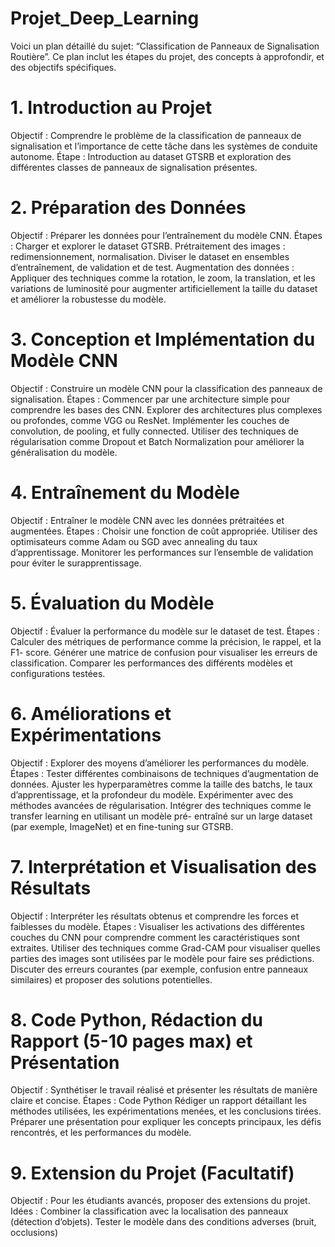 # Projet_Deep_Learning

Voici un plan détaillé du sujet: “Classification de Panneaux de Signalisation Routière”. Ce plan inclut les étapes du projet, des concepts à approfondir, et des objectifs spécifiques.

# 1. Introduction au Projet
Objectif : Comprendre le problème de la classification de panneaux de signalisation et l’importance de cette tâche dans les systèmes de conduite autonome.
Étape : Introduction au dataset GTSRB et exploration des différentes classes de panneaux de signalisation présentes.
# 2. Préparation des Données
Objectif : Préparer les données pour l’entraînement du modèle CNN. Étapes :
Charger et explorer le dataset GTSRB.
Prétraitement des images : redimensionnement, normalisation.
Diviser le dataset en ensembles d’entraînement, de validation et de test. Augmentation des données : Appliquer des techniques comme la rotation, le zoom, la translation, et les variations de luminosité pour augmenter artificiellement la taille du dataset et améliorer la robustesse du modèle.
# 3. Conception et Implémentation du Modèle CNN
Objectif : Construire un modèle CNN pour la classification des panneaux de signalisation.
Étapes :
Commencer par une architecture simple pour comprendre les bases des CNN. Explorer des architectures plus complexes ou profondes, comme VGG ou ResNet. Implémenter les couches de convolution, de pooling, et fully connected.
Utiliser des techniques de régularisation comme Dropout et Batch Normalization pour améliorer la généralisation du modèle.
# 4. Entraînement du Modèle
Objectif : Entraîner le modèle CNN avec les données prétraitées et augmentées. Étapes :
Choisir une fonction de coût appropriée.
Utiliser des optimisateurs comme Adam ou SGD avec annealing du taux d’apprentissage.
Monitorer les performances sur l’ensemble de validation pour éviter le surapprentissage.
# 5. Évaluation du Modèle
Objectif : Évaluer la performance du modèle sur le dataset de test. Étapes :
Calculer des métriques de performance comme la précision, le rappel, et la F1- score.
Générer une matrice de confusion pour visualiser les erreurs de classification. Comparer les performances des différents modèles et configurations testées.
# 6. Améliorations et Expérimentations
Objectif : Explorer des moyens d’améliorer les performances du modèle. Étapes :
Tester différentes combinaisons de techniques d’augmentation de données. Ajuster les hyperparamètres comme la taille des batchs, le taux d’apprentissage, et la profondeur du modèle.
Expérimenter avec des méthodes avancées de régularisation.
Intégrer des techniques comme le transfer learning en utilisant un modèle pré- entraîné sur un large dataset (par exemple, ImageNet) et en fine-tuning sur GTSRB.
# 7. Interprétation et Visualisation des Résultats
Objectif : Interpréter les résultats obtenus et comprendre les forces et faiblesses du modèle.
Étapes :
Visualiser les activations des différentes couches du CNN pour comprendre comment les caractéristiques sont extraites.
Utiliser des techniques comme Grad-CAM pour visualiser quelles parties des images sont utilisées par le modèle pour faire ses prédictions.
Discuter des erreurs courantes (par exemple, confusion entre panneaux similaires) et proposer des solutions potentielles.
# 8. Code Python, Rédaction du Rapport (5-10 pages max) et Présentation
Objectif : Synthétiser le travail réalisé et présenter les résultats de manière claire et concise.
Étapes :
Code Python
Rédiger un rapport détaillant les méthodes utilisées, les expérimentations menées, et les conclusions tirées.
Préparer une présentation pour expliquer les concepts principaux, les défis rencontrés, et les performances du modèle.
# 9. Extension du Projet (Facultatif)
Objectif : Pour les étudiants avancés, proposer des extensions du projet. Idées :
Combiner la classification avec la localisation des panneaux (détection d’objets). Tester le modèle dans des conditions adverses (bruit, occlusions)
